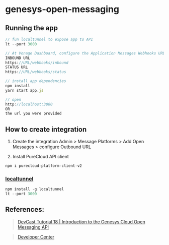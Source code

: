 # genesys-open-messaging

## Running the app

```js
// fun localtunnel to expose app to API
lt --port 3000

// At Vonage Dashboard, configure the Application Messages Webhooks URLs
INBOUND URL
https://URL/webhooks/inbound
STATUS URL
https://URL/webhooks/status

// install app dependencies
npm install
yarn start app.js

// open
http://localhost:3000
OR
the url you were provided
```

## How to create integration

1. Create the integration
   Admin > Message Platforms > Add Open Messages > configure Outbound URL

2. Install PureCloud API client

```js
npm i purecloud-platform-client-v2
```

### [localtunnel](https://www.npmjs.com/package/localtunnel)

```js
npm install -g localtunnel
lt --port 3000
```

## References:

> [DevCast Tutorial 18 | Introduction to the Genesys Cloud Open Messaging API](https://www.youtube.com/watch?v=dBEhmO1AaS0)

> [Developer Center](https://developer.genesys.cloud/api/digital/openmessaging/)
